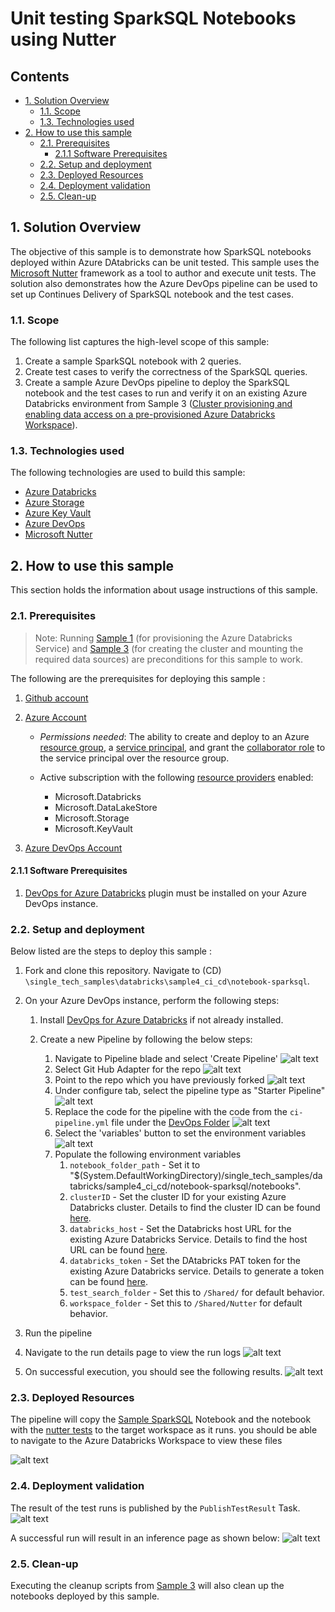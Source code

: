 # Unit testing SparkSQL Notebooks using Nutter <!-- omit in toc -->

## Contents <!-- omit in toc -->

- [1. Solution Overview](#1-solution-overview)
  - [1.1. Scope](#11-scope)
  - [1.3. Technologies used](#13-technologies-used)
- [2. How to use this sample](#2-how-to-use-this-sample)
  - [2.1. Prerequisites](#21-prerequisites)
    - [2.1.1 Software Prerequisites](#211-software-prerequisites)
  - [2.2. Setup and deployment](#22-setup-and-deployment)
  - [2.3. Deployed Resources](#23-deployed-resources)
  - [2.4. Deployment validation](#24-deployment-validation)
  - [2.5. Clean-up](#25-clean-up)

## 1. Solution Overview

The objective of this sample is to demonstrate how SparkSQL notebooks deployed within Azure DAtabricks can be unit tested. This sample uses the [Microsoft Nutter](https://github.com/microsoft/nutter) framework as a tool to author and execute unit tests. The solution also demonstrates how the Azure DevOps pipeline can be used to set up Continues Delivery of SparkSQL notebook and the test cases.

### 1.1. Scope

The following list captures the high-level scope of this sample:

1. Create a sample SparkSQL notebook with 2 queries.
2. Create test cases to verify the correctness of the SparkSQL queries.
3. Create a sample Azure DevOps pipeline to deploy the SparkSQL notebook and the test cases to run and verify it on an existing Azure Databricks environment from Sample 3 ([Cluster provisioning and enabling data access on a pre-provisioned Azure Databricks Workspace](../../sample3_cluster_provisioning_and_data_access/README.md)).

### 1.3. Technologies used

The following technologies are used to build this sample:

- [Azure Databricks](https://azure.microsoft.com/en-au/free/databricks/)
- [Azure Storage](https://azure.microsoft.com/en-au/services/storage/data-lake-storage/)
- [Azure Key Vault](https://azure.microsoft.com/en-au/services/key-vault/)
- [Azure DevOps](https://azure.microsoft.com/en-au/services/DevOps/)
- [Microsoft Nutter](https://github.com/microsoft/nutter)

## 2. How to use this sample

This section holds the information about usage instructions of this sample.

### 2.1. Prerequisites

> Note: Running [Sample 1](../../sample1_basic_azure_databricks_environment/README.md) (for provisioning the Azure Databricks Service) and [Sample 3](../../sample3_cluster_provisioning_and_data_access/README.md) (for creating the cluster and mounting the required data sources) are preconditions for this sample to work.

The following are the prerequisites for deploying this sample :

1. [Github account](https://github.com/)
2. [Azure Account](https://azure.microsoft.com/en-au/free/search/?&ef_id=Cj0KCQiAr8bwBRD4ARIsAHa4YyLdFKh7JC0jhbxhwPeNa8tmnhXciOHcYsgPfNB7DEFFGpNLTjdTPbwaAh8bEALw_wcB:G:s&OCID=AID2000051_SEM_O2ShDlJP&MarinID=O2ShDlJP_332092752199_azure%20account_e_c__63148277493_aud-390212648371:kwd-295861291340&lnkd=Google_Azure_Brand&dclid=CKjVuKOP7uYCFVapaAoddSkKcA)
   - *Permissions needed*:  The ability to create and deploy to an Azure [resource group](https://docs.microsoft.com/en-us/azure/azure-resource-manager/management/overview), a [service principal](https://docs.microsoft.com/en-us/azure/active-directory/develop/app-objects-and-service-principals), and grant the [collaborator role](https://docs.microsoft.com/en-us/azure/role-based-access-control/overview) to the service principal over the resource group.

   - Active subscription with the following [resource providers](https://docs.microsoft.com/en-us/azure/azure-resource-manager/management/azure-services-resource-providers) enabled:
     - Microsoft.Databricks
     - Microsoft.DataLakeStore
     - Microsoft.Storage
     - Microsoft.KeyVault

3. [Azure DevOps Account](https://azure.microsoft.com/en-au/services/DevOps/)

#### 2.1.1 Software Prerequisites

1. [DevOps for Azure Databricks](https://marketplace.visualstudio.com/items?itemName=riserrad.azdo-databricks) plugin must be installed on your Azure DevOps instance.

### 2.2. Setup and deployment

Below listed are the steps to deploy this sample :

1. Fork and clone this repository. Navigate to (CD) `\single_tech_samples\databricks\sample4_ci_cd\notebook-sparksql`.

2. On your Azure DevOps instance, perform the following steps:
   1. Install [DevOps for Azure Databricks](https://marketplace.visualstudio.com/items?itemName=riserrad.azdo-databricks) if not already installed.

   2. Create a new Pipeline by following the below steps:
      1. Navigate to Pipeline blade and select 'Create Pipeline'
        ![alt text](../../Common_Assets/Images/ADO_Pipeline_Create.png)
      2. Select Git Hub Adapter for the repo
        ![alt text](../../Common_Assets/Images/ADO_Pipeline_Repo.png)
      3. Point to the repo which you have previously forked
        ![alt text](../../Common_Assets/Images/ADO_Pipeline_Repo_Select.png)
      4. Under configure tab, select the pipeline type as "Starter Pipeline"
        ![alt text](../../Common_Assets/Images/ADO_Pipeline_Type.png)
      5. Replace the code for the pipeline with the code from the `ci-pipeline.yml` file under the [DevOps Folder](./devops/azure-pipelines.yml)
        ![alt text](../../Common_Assets/Images/ADO_Pipeline_Code.png)
      6. Select the 'variables' button to set the environment variables
        ![alt text](../../Common_Assets/Images/ADO_Pipeline_Variables.png)
      7. Populate the following environment variables
         1. `notebook_folder_path` - Set it to "$(System.DefaultWorkingDirectory)/single_tech_samples/databricks/sample4_ci_cd/notebook-sparksql/notebooks".
         2. `clusterID` - Set the cluster ID for your existing Azure Databricks cluster. Details to find the cluster ID can be found [here](https://docs.microsoft.com/en-us/azure/databricks/workspace/workspace-details).
         3. `databricks_host` - Set the Databricks host URL for the existing Azure Databricks Service. Details to find the host URL can be found [here](https://docs.databricks.com/dev-tools/api/latest/authentication.html).
         4. `databricks_token` - Set the DAtabricks PAT token for the existing Azure Databricks service. Details to generate a token can be found [here](https://docs.databricks.com/dev-tools/api/latest/authentication.html).
         5. `test_search_folder` - Set this to `/Shared/` for default behavior.
         6. `workspace_folder` - Set this to `/Shared/Nutter` for default behavior.
3. Run the pipeline
4. Navigate to the run details page to view the run logs
   ![alt text](../../Common_Assets/Images/ADO_Run.png)
5. On successful execution, you should see the following results.
   ![alt text](../../Common_Assets/Images/ADO_Result.png)

### 2.3. Deployed Resources

The pipeline will copy the [Sample SparkSQL](notebooks/main_notebook.sql) Notebook and the notebook with the [nutter tests](notebooks/tests/main_notebook_test.py) to the target workspace as it runs. you should be able to navigate to the Azure Databricks Workspace to view these files

![alt text](../../Common_Assets/Images/ADB_Notebooks.png)

### 2.4. Deployment validation

The result of the test runs is published by the `PublishTestResult` Task.
![alt text](../../Common_Assets/Images/ADO_Runlog.png)

A successful run will result in an inference page as shown below:
![alt text](../../Common_Assets/Images/ADO_RunChart.png)

### 2.5. Clean-up

Executing the cleanup scripts from [Sample 3](../../sample3_cluster_provisioning_and_data_access/README.md) will also clean up the notebooks deployed by this sample.
